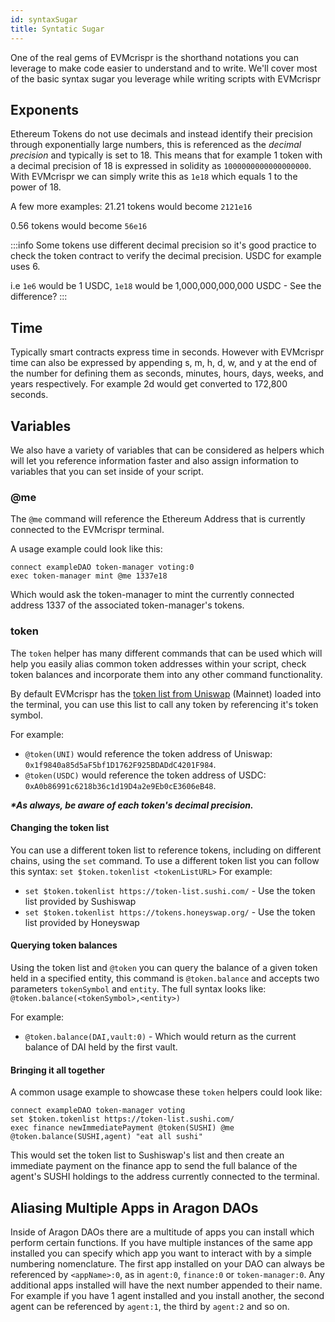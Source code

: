 ```yaml
---
id: syntaxSugar
title: Syntatic Sugar
---
```


One of the real gems of EVMcrispr is the shorthand notations you can leverage to make code easier to understand and to write. We'll cover most of the basic syntax sugar you leverage while writing scripts with EVMcrispr

## Exponents

Ethereum Tokens do not use decimals and instead identify their precision through exponentially large numbers, this is referenced as the *decimal precision* and typically is set to 18. This means that for example 1 token with a decimal precision of 18 is expressed in solidity as `1000000000000000000`. With EVMcrispr we can simply write this as `1e18` which equals 1 to the power of 18.

 A few more examples:
21.21 tokens would become `2121e16`

0.56 tokens would become `56e16`

:::info
Some tokens use different decimal precision so it's good practice to check the token contract to verify the decimal precision. USDC for example uses 6.

i.e `1e6` would be 1 USDC, `1e18` would be 1,000,000,000,000 USDC - See the difference?
:::

## Time

Typically smart contracts express time in seconds. However with EVMcrispr time can also be expressed by appending s, m, h, d, w, and y at the end of the number for defining them as seconds, minutes, hours, days, weeks, and years respectively. For example 2d would get converted to 172,800 seconds.

## Variables

We also have a variety of variables that can be considered as helpers which will let you reference information faster and also assign information to variables that you can set inside of your script.

### @me

The `@me` command will reference the Ethereum Address that is currently connected to the EVMcrispr terminal.

A usage example could look like this:

```
connect exampleDAO token-manager voting:0
exec token-manager mint @me 1337e18
```
Which would ask the token-manager to mint the currently connected address 1337 of the associated token-manager's tokens.


### token

The `token` helper has many different commands that can be used which will help you easily alias common token addresses within your script, check token balances and incorporate them into any other command functionality.

By default EVMcrispr has the [token list from Uniswap](https://tokens.uniswap.org/) (Mainnet) loaded into the terminal, you can use this list to call any token by referencing it's token symbol.  

For example:
- `@token(UNI)` would reference the token address of Uniswap: `0x1f9840a85d5aF5bf1D1762F925BDADdC4201F984`.
- `@token(USDC)` would reference the token address of USDC: `0xA0b86991c6218b36c1d19D4a2e9Eb0cE3606eB48`.

**_*As always, be aware of each token's decimal precision._**

#### Changing the token list
You can use a different token list to reference tokens, including on different chains, using the `set` command. To use a different token list you can follow this syntax:
`set $token.tokenlist <tokenListURL>`
For example:
- `set $token.tokenlist https://token-list.sushi.com/` - Use the token list provided by Sushiswap
- `set $token.tokenlist https://tokens.honeyswap.org/` - Use the token list provided by Honeyswap

#### Querying token balances
Using the token list and `@token` you can query the balance of a given token held in a specified entity, this command is `@token.balance` and accepts two parameters `tokenSymbol` and `entity`. The full syntax looks like:
`@token.balance(<tokenSymbol>,<entity>)`

For example:
- `@token.balance(DAI,vault:0)` - Which would return as the current balance of DAI held by the first vault.

#### Bringing it all together

A common usage example to showcase these `token` helpers could look like:
```
connect exampleDAO token-manager voting
set $token.tokenlist https://token-list.sushi.com/
exec finance newImmediatePayment @token(SUSHI) @me @token.balance(SUSHI,agent) "eat all sushi"
```
This would set the token list to Sushiswap's list and then create an immediate payment on the finance app to send the full balance of the agent's  SUSHI holdings to the address currently connected to the terminal.


## Aliasing Multiple Apps in Aragon DAOs

Inside of Aragon DAOs there are a multitude of apps you can install which perform certain functions. If you have multiple instances of the same app installed you can specify which app you want to interact with by a simple numbering nomenclature. The first app installed on your DAO can always be referenced by `<appName>:0`, as in `agent:0`, `finance:0` or `token-manager:0`. Any additional apps installed will have the next number appended to their name. For example if you have 1 agent installed and you install another, the second agent can be referenced by `agent:1`, the third by `agent:2` and so on.
